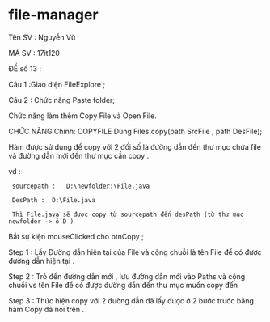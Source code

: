 file-manager
============

Tên SV : Nguyễn Vũ

MÃ SV : 17it120

ĐỀ số 13 :

Câu 1 :Giao diện FileExplore ;

Câu 2 : Chức năng Paste folder;

Chức năng làm thêm Copy File và Open File.

CHỨC NĂNG Chính: COPYFILE
Dùng Files.copy(path SrcFile , path DesFile);

Hàm được sử dụng để copy với 2 đối số là đường dẫn đến thư mục chứa file và đường dẫn mới đến thư mục cần copy .

vd :

     sourcepath :   D:\newfolder:\File.java  
     
     DesPath :  D:\File.java 
     
     Thì File.java sẽ được copy từ sourcepath đến desPath (từ thư mục newfolder -> ổ D )
Bắt sự kiện mouseClicked cho btnCopy ;

Step 1 : Lấy Đường dẫn hiện tại của File và cộng chuỗi là tên File để có được đường dẫn hiện tại .

Step 2 : Trỏ đến đường dẫn mới , lưu đường dẫn mới vào Paths và cộng chuổi vs tên File để có được đường dẫn đến thư mục muốn copy đến

Step 3 : Thức hiện copy với 2 đường dẫn đã lấy được ở 2 bước trước bằng hàm Copy đã nói trên .
